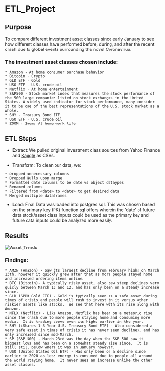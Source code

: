 # ETL_Project
## Purpose
To compare different investment asset classes since early January to see how different classes have performed before, during, and after the recent crash due to global events surrounding the novel Coronavirus. 

### The investment asset classes chosen include:
```
* Amazon - At home consumer purchase behavior
* Bitcoin - Crypto
* GLD ETF - Gold
* USO ETF - U.S. crude oil
* Netflix - At home entertainment
* S&P500 - Stock market index that measures the stock performance of the 500 large companies listed on stock exchanges in the United States. A widely used indicator for stock performance, many consider it to be one of the best representations of the U.S. stock market as a whole.
* SHY - Treasury Bond ETF
* USO ETF - U.S. crude oil
* ZOOM - Zoom: At home work life
```
## ETL Steps
* **E**xtract: We pulled original investment class sources from Yahoo Finance and [Kaggle](https://www.kaggle.com/) as CSVs.  
       
* **T**ransform: To clean our data, we:
```
* Dropped unnecessary columns
* Dropped Nulls upon merge
* Formatted date columns to be date vs object dataypes
* Renamed columns
* Filtered from <date> to <date> to get desired data
* Merged multiple dataframes
```

* **L**oad: Final Data was loaded into postgres sql. This was chosen based on the primary key (PK) function sql offers wherein the 'date' of future data stock/asset class inputs could be used as the primary key and future data inputs could be analyzed more easily.

## Results
![Asset_Trends](https://user-images.githubusercontent.com/37835407/80780252-4d55f900-8b3c-11ea-88b4-e1f5b85c3b91.png)

### Findings:
```
* AMZN (Amazon) - Saw its largest decline from February highs on March 13th, however it quickly grew after that as more people stayed home and increased ordering items online.
* BTC (Bitcoin)- A typically risky asset, also saw steep declines very quicly between March 11 and 12, and has only been on a steady increase since. 
* GLD (SPDR Gold ETF) - Gold is typically seen as a safe asset during times of crisis and people will rush to invest in it versus other riskier assets like stocks.  We see that here with its rise along with Amazon.
* NFLX (Netflix) - Like Amazon, Netflix has been on a meteoric rise since the crash due to more people staying home and consuming more media.  It is trading above even its highs earlier in the year.
* SHY (iShares 1-3 Year U.S. Treasury Bond ETF) - Also considered a very safe asset in times of crisis it has never seen declines, and has only increased since mid-March.
* SP (S&P 500) - March 23rd was the day when the S&P 500 saw it biggest lows and has been on a somewhat steady rise since.  It is still still below where it was in January however.
* USO (United States Oil ETF) - Has only been on a decline since earlier in 2020 as less energy is consumed due to people all around the world staying home.  It never sees an increase unlike the other asset classes.
```

